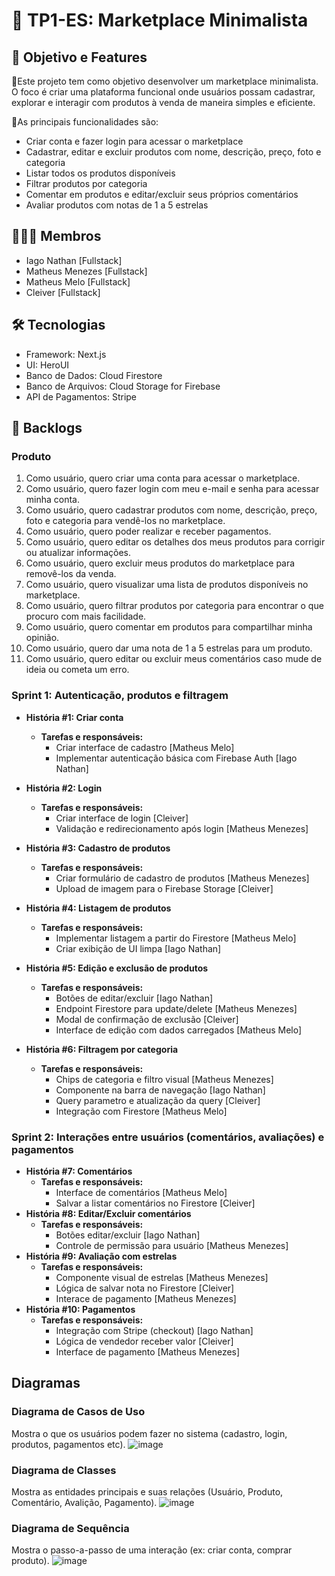 # 📝 TP1-ES: Marketplace Minimalista
## 🎯 Objetivo e Features
📍Este projeto tem como objetivo desenvolver um marketplace minimalista. O foco é criar uma plataforma funcional onde usuários possam cadastrar, explorar e interagir com produtos à venda de maneira simples e eficiente. 

📍As principais funcionalidades são:
- Criar conta e fazer login para acessar o marketplace
- Cadastrar, editar e excluir produtos com nome, descrição, preço, foto e categoria
- Listar todos os produtos disponíveis
- Filtrar produtos por categoria
- Comentar em produtos e editar/excluir seus próprios comentários
- Avaliar produtos com notas de 1 a 5 estrelas


## 👨🏾‍💻 Membros
- Iago Nathan [Fullstack]
- Matheus Menezes [Fullstack]
- Matheus Melo [Fullstack]
- Cleiver [Fullstack]

## 🛠️ Tecnologias
- Framework: Next.js
- UI: HeroUI
- Banco de Dados: Cloud Firestore
- Banco de Arquivos: Cloud Storage for Firebase
- API de Pagamentos: Stripe

## 🔄 Backlogs
### Produto
1. Como usuário, quero criar uma conta para acessar o marketplace.
2. Como usuário, quero fazer login com meu e-mail e senha para acessar minha conta.
3. Como usuário, quero cadastrar produtos com nome, descrição, preço, foto e categoria para vendê-los no marketplace.
4. Como usuário, quero poder realizar e receber pagamentos.
5. Como usuário, quero editar os detalhes dos meus produtos para corrigir ou atualizar informações.
6. Como usuário, quero excluir meus produtos do marketplace para removê-los da venda.
7. Como usuário, quero visualizar uma lista de produtos disponíveis no marketplace.
8. Como usuário, quero filtrar produtos por categoria para encontrar o que procuro com mais facilidade.
9. Como usuário, quero comentar em produtos para compartilhar minha opinião.
10. Como usuário, quero dar uma nota de 1 a 5 estrelas para um produto.
11. Como usuário, quero editar ou excluir meus comentários caso mude de ideia ou cometa um erro.

### Sprint 1: Autenticação, produtos e filtragem
- **História #1: Criar conta**
  - **Tarefas e responsáveis:**
    - Criar interface de cadastro [Matheus Melo]
    - Implementar autenticação básica com Firebase Auth [Iago Nathan]
- **História #2: Login**
  - **Tarefas e responsáveis:**
    - Criar interface de login [Cleiver]
    - Validação e redirecionamento após login [Matheus Menezes]
   
- **História #3: Cadastro de produtos**
  - **Tarefas e responsáveis:**
    - Criar formulário de cadastro de produtos [Matheus Menezes]
    - Upload de imagem para o Firebase Storage [Cleiver]
      
- **História #4: Listagem de produtos**
  - **Tarefas e responsáveis:**
    - Implementar listagem a partir do Firestore [Matheus Melo]
    - Criar exibição de UI limpa [Iago Nathan]
- **História #5: Edição e exclusão de produtos**
  - **Tarefas e responsáveis:**
    - Botões de editar/excluir [Iago Nathan]
    - Endpoint Firestore para update/delete [Matheus Menezes]
    - Modal de confirmação de exclusão [Cleiver]
    - Interface de edição com dados carregados [Matheus Melo]
- **História #6: Filtragem por categoria**
  - **Tarefas e responsáveis:**
    - Chips de categoria e filtro visual [Matheus Menezes]
    - Componente na barra de navegação [Iago Nathan]
    - Query parametro e atualização da query [Cleiver]
    - Integração com Firestore [Matheus Melo]
### Sprint 2: Interações entre usuários (comentários, avaliações) e pagamentos
- **História #7: Comentários**
  - **Tarefas e responsáveis:**
      - Interface de comentários [Matheus Melo]
      - Salvar a listar comentários no Firestore [Cleiver]
- **História #8: Editar/Excluir comentários**
  - **Tarefas e responsáveis:**
    - Botões editar/excluir [Iago Nathan]
    - Controle de permissão para usuário [Matheus Menezes]
- **História #9: Avaliação com estrelas**
  - **Tarefas e responsáveis:**
    - Componente visual de estrelas [Matheus Menezes]
    - Lógica de salvar nota no Firestore [Cleiver]
    - Interace de pagamento [Matheus Menezes]
- **História #10: Pagamentos**
  - **Tarefas e responsáveis:**
    - Integração com Stripe (checkout) [Iago Nathan]
    - Lógica de vendedor receber valor [Cleiver]
    - Interface de pagamento [Matheus Menezes]  
## Diagramas
### Diagrama de Casos de Uso
Mostra o que os usuários podem fazer no sistema (cadastro, login, produtos, pagamentos etc).
![image](https://github.com/user-attachments/assets/70ccbc68-cf15-4bac-b924-98e7d8981d79)


### Diagrama de Classes
Mostra as entidades principais e suas relações (Usuário, Produto, Comentário, Avalição, Pagamento).
![image](https://github.com/user-attachments/assets/89c3f044-5761-4644-a9bc-25daf254a055)


### Diagrama de Sequência
Mostra o passo-a-passo de uma interação (ex: criar conta, comprar produto).
![image](https://github.com/user-attachments/assets/d5592437-5613-49d0-ad91-553f1c077b3c)

